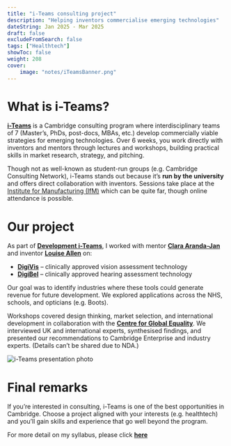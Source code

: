 ```yaml
---
title: "i-Teams consulting project"
description: "Helping inventors commercialise emerging technologies"
dateString: Jan 2025 - Mar 2025
draft: false
excludeFromSearch: false
tags: ["Healthtech"]
showToc: false
weight: 208
cover:
    image: "notes/iTeamsBanner.png"
--- 
```

# What is i-Teams?

[**i-Teams**](https://iteamsonline.org/) is a Cambridge consulting program where interdisciplinary teams of 7 (Master’s, PhDs, post-docs, MBAs, etc.) develop commercially viable strategies for emerging technologies. Over 6 weeks, you work directly with inventors and mentors through lectures and workshops, building practical skills in market research, strategy, and pitching.

Though not as well-known as student-run groups (e.g. Cambridge Consulting Network), i-Teams stands out because it’s **run by the university** and offers direct collaboration with inventors. Sessions take place at the [Institute for Manufacturing (IfM)](https://www.ifm.eng.cam.ac.uk/) which can be quite far, though online attendance is possible.

# Our project

As part of [**Development i-Teams**](https://iteamsonline.org/development-i-teams/), I worked with mentor [**Clara Aranda-Jan**](https://www.linkedin.com/in/claraaranda/) and inventor [**Louise Allen**](https://www.linkedin.com/in/louise-allen-383466142/) on:

- [**DigiVis**](https://www.digivis.uk/) – clinically approved vision assessment technology
- [**DigiBel**](https://cobaltgrid.com/project/digibel/) – clinically approved hearing assessment technology

Our goal was to identify industries where these tools could generate revenue for future development. We explored applications across the NHS, schools, and opticians (e.g. Boots).

Workshops covered design thinking, market selection, and international development in collaboration with the [**Centre for Global Equality**](https://centreforglobalequality.org/). We interviewed UK and international experts, synthesised findings, and presented our recommendations to Cambridge Enterprise and industry experts. (Details can’t be shared due to NDA.)

![i-Teams presentation photo](/notes/iTeams.jpeg)

# Final remarks

If you’re interested in consulting, i-Teams is one of the best opportunities in Cambridge. Choose a project aligned with your interests (e.g. healthtech) and you’ll gain skills and experience that go well beyond the program.

For more detail on my syllabus, please click [**here**](/notes/iTeamsOverview.pdf)